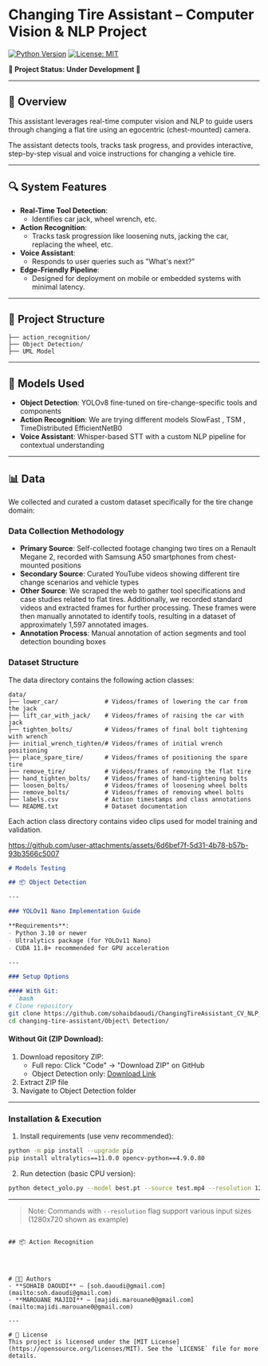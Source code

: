 
# Changing Tire Assistant – Computer Vision & NLP Project

[![Python Version](https://img.shields.io/badge/python-3.x-blue.svg)](https://www.python.org/downloads/)
[![License: MIT](https://img.shields.io/badge/License-MIT-yellow.svg)](./LICENSE)


**🚧 Project Status: Under Development 🚧**

---

## 📖 Overview
This assistant leverages real-time computer vision and NLP to guide users through changing a flat tire using an egocentric (chest-mounted) camera. 

The assistant detects tools, tracks task progress, and provides interactive, step-by-step visual and voice instructions for changing a vehicle tire.

---

## 🔍 System Features
- **Real-Time Tool Detection**:
  - Identifies car jack, wheel wrench, etc.
- **Action Recognition**:
  - Tracks task progression like loosening nuts, jacking the car, replacing the wheel, etc.
- **Voice Assistant**:
  - Responds to user queries such as "What's next?"
- **Edge-Friendly Pipeline**:
  - Designed for deployment on mobile or embedded systems with minimal latency.

---

## 📂 Project Structure
```              
├── action_recognition/                 
├── Object Detection/                 
├── UML Model                 
```

---

## 🧠 Models Used
- **Object Detection**: YOLOv8 fine-tuned on tire-change-specific tools and components
- **Action Recognition**: We are trying different models SlowFast , TSM , TimeDistributed EfficientNetB0
- **Voice Assistant**: Whisper-based STT with a custom NLP pipeline for contextual understanding

---

## 📊 Data
We collected and curated a custom dataset specifically for the tire change domain:

### Data Collection Methodology
- **Primary Source**: Self-collected footage changing two tires on a Renault Megane 2, recorded with Samsung A50 smartphones from chest-mounted positions
- **Secondary Source**: Curated YouTube videos showing different tire change scenarios and vehicle types
- **Other Source**: We scraped the web to gather tool specifications and case studies related to flat tires. Additionally, we recorded standard videos and extracted frames for further processing. These frames were then manually annotated to identify tools, resulting in a dataset of approximately 1,597 annotated images.
- **Annotation Process**: Manual annotation of action segments and tool detection bounding boxes

### Dataset Structure
The data directory contains the following action classes:
```
data/
├── lower_car/             # Videos/frames of lowering the car from the jack
├── lift_car_with_jack/    # Videos/frames of raising the car with jack
├── tighten_bolts/         # Videos/frames of final bolt tightening with wrench
├── initial_wrench_tighten/# Videos/frames of initial wrench positioning
├── place_spare_tire/      # Videos/frames of positioning the spare tire
├── remove_tire/           # Videos/frames of removing the flat tire
├── hand_tighten_bolts/    # Videos/frames of hand-tightening bolts
├── loosen_bolts/          # Videos/frames of loosening wheel bolts
├── remove_bolts/          # Videos/frames of removing wheel bolts
├── labels.csv             # Action timestamps and class annotations
└── README.txt             # Dataset documentation
```

Each action class directory contains video clips used for model training and validation.

https://github.com/user-attachments/assets/6d6bef7f-5d31-4b78-b57b-93b3566c5007

```markdown
# Models Testing

## 📦 Object Detection

---

### YOLOv11 Nano Implementation Guide

**Requirements**:
- Python 3.10 or newer
- Ultralytics package (for YOLOv11 Nano)
- CUDA 11.8+ recommended for GPU acceleration

---

### Setup Options

#### With Git:
```bash
# Clone repository
git clone https://github.com/sohaibdaoudi/ChangingTireAssistant_CV_NLP_Project.git
cd changing-tire-assistant/Object\ Detection/
```

#### Without Git (ZIP Download):
1. Download repository ZIP:
   - Full repo: Click "Code" → "Download ZIP" on GitHub
   - Object Detection only: [Download Link](https://github.com/yourusername/changing-tire-assistant/archive/refs/heads/main.zip)
2. Extract ZIP file
3. Navigate to Object Detection folder

---

### Installation & Execution

1. Install requirements (use venv recommended):
```bash
python -m pip install --upgrade pip
pip install ultralytics==11.0.0 opencv-python==4.9.0.80
```

2. Run detection (basic CPU version):
```bash
python detect_yolo.py --model best.pt --source test.mp4 --resolution 1280x720
```

---

> Note: Commands with `--resolution` flag support various input sizes (1280x720 shown as example)
```

## 📦 Action Recognition




# 👨‍💻 Authors
- **SOHAIB DAOUDI** – [soh.daoudi@gmail.com](mailto:soh.daoudi@gmail.com)
- **MAROUANE MAJIDI** – [majidi.marouane0@gmail.com](mailto:majidi.marouane0@gmail.com)

---

# 📜 License
This project is licensed under the [MIT License](https://opensource.org/licenses/MIT). See the `LICENSE` file for more details.

